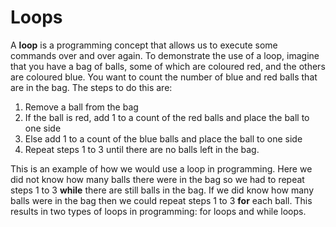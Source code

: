 # Loops

A **loop** is a programming concept that allows us to execute some commands over and over again. To demonstrate the use of a loop, imagine that you have a bag of balls, some of which are coloured red, and the others are coloured blue. You want to count the number of blue and red balls that are in the bag. The steps to do this are:

1. Remove a ball from the bag
2. If the ball is red, add 1 to a count of the red balls and place the ball to one side
3. Else add 1 to a count of the blue balls and place the ball to one side
4. Repeat steps 1 to 3 until there are no balls left in the bag.

This is an example of how we would use a loop in programming. Here we did not know how many balls there were in the bag so we had to repeat steps 1 to 3 **while** there are still balls in the bag. If we did know how many balls were in the bag then we could repeat steps 1 to 3 **for** each ball. This results in two types of loops in programming: for loops and while loops.
